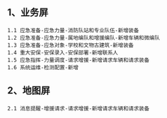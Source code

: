 ## 1、业务屏
```text
1.1 应急准备-应急力量-消防队站和专业队伍-新增装备
1.2 应急准备-应急力量-属地编队和增援编队-新增车辆和微编队
1.3 应急准备-应急对象-学校和文物古建筑-新增装备
1.4 重大安保-安保录入-安保部署-新增联系人
1.5 应急指挥-力量调度-请求增援-新增请求车辆和请求装备
1.6 系统运维-检测配置-新增
```

## 2、地图屏
```text
2.1 消息提醒-增援请求-请求增援-新增请求车辆和请求装备
```